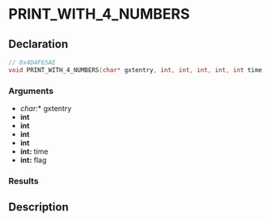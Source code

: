 # PRINT_WITH_4_NUMBERS

## Declaration
```cpp
// 0x4D4F65AE
void PRINT_WITH_4_NUMBERS(char* gxtentry, int, int, int, int, int time, int flag);
```

### Arguments
- **char*:** gxtentry
- **int**
- **int**
- **int**
- **int**
- **int:** time
- **int:** flag

### Results

## Description
